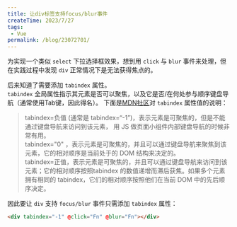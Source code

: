 ```yaml
---
title: 让div标签支持focus/blur事件
createTime: 2023/7/27
tags:
 - Vue
permalink: /blog/23072701/
---
```

为实现一个类似 `select` 下拉选择框效果，想到用 `click` 与 `blur` 事件来处理，但在实践过程中发现 `div` 正常情况下是无法获得焦点的。
<!-- more -->  
后来知道了需要添加 `tabindex` 属性。  
`tabindex` 全局属性指示其元素是否可以聚焦，以及它是否/在何处参与顺序键盘导航（通常使用Tab键，因此得名）。
下面是[MDN社区](https://developer.mozilla.org/zh-CN/docs/Web/HTML/Global_attributes/tabindex)对 `tabindex` 属性值的说明：  
> tabindex=负值 (通常是 tabindex=“-1”)，表示元素是可聚焦的，但是不能通过键盘导航来访问到该元素， 用 JS 做页面小组件内部键盘导航的时候非常有用。  
> tabindex="0" ，表示元素是可聚焦的，并且可以通过键盘导航来聚焦到该元素，它的相对顺序是当前处于的 DOM 结构来决定的。  
> tabindex=正值，表示元素是可聚焦的，并且可以通过键盘导航来访问到该元素；它的相对顺序按照tabindex 的数值递增而滞后获焦。如果多个元素拥有相同的 tabindex，它们的相对顺序按照他们在当前 DOM 中的先后顺序决定。  

因此要让 `div` 支持 `focus/blur` 事件只需添加 `tabindex` 属性：
```html
<div tabindex="-1" @click="Fn" @blur="Fn"></div>
```
